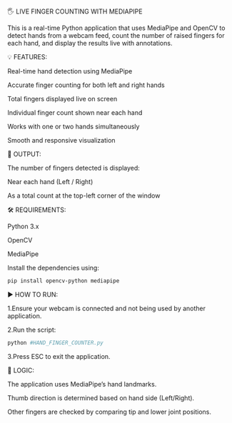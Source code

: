 🖐️ LIVE FINGER COUNTING WITH MEDIAPIPE

This is a real-time Python application that uses MediaPipe and OpenCV to detect hands from a webcam feed, count the number of raised fingers for each hand, and display the results live with annotations.


💡 FEATURES:

Real-time hand detection using MediaPipe

Accurate finger counting for both left and right hands

Total fingers displayed live on screen

Individual finger count shown near each hand

Works with one or two hands simultaneously

Smooth and responsive visualization


📂 OUTPUT:

The number of fingers detected is displayed:

  Near each hand (Left / Right)
  
  As a total count at the top-left corner of the window
  

🛠️ REQUIREMENTS:

Python 3.x

OpenCV

MediaPipe

Install the dependencies using:
```bash
pip install opencv-python mediapipe
```


▶️ HOW TO RUN:

1.Ensure your webcam is connected and not being used by another application.

2.Run the script:
```bash
python #HAND_FINGER_COUNTER.py
```

3.Press ESC to exit the application.


🧠 LOGIC:

The application uses MediaPipe’s hand landmarks.

Thumb direction is determined based on hand side (Left/Right).

Other fingers are checked by comparing tip and lower joint positions.
